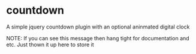 countdown
=========

A simple jquery countdown plugin with an optional aninmated digital clock 

NOTE:
If you can see this message then hang tight for documentation and etc. Just thown it up here to store it
